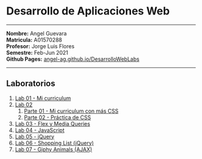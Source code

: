 # Desarrollo de Aplicaciones Web

---

**Nombre:** Angel Guevara <br>
**Matricula:** A01570288 <br>
**Profesor:** Jorge Luis Flores <br>
**Semestre:** Feb-Jun 2021 <br>
**Github Pages:** [angel-ag.github.io/DesarrolloWebLabs](https://angel-ag.github.io/DesarrolloWebLabs/)

---

## Laboratorios

1. [Lab 01 - Mi curriculum](https://github.com/Angel-AG/DesarrolloWebLabs/tree/main/Laboratorio01)
2. [Lab 02](https://github.com/Angel-AG/DesarrolloWebLabs/tree/main/Laboratorio02)
   1. [Parte 01 - Mi curriculum con más CSS](https://github.com/Angel-AG/DesarrolloWebLabs/tree/main/Laboratorio02/Parte-1)
   2. [Parte 02 - Práctica de CSS](https://github.com/Angel-AG/DesarrolloWebLabs/tree/main/Laboratorio02/Parte-2)
3. [Lab 03 - Flex y Media Queries](https://github.com/Angel-AG/DesarrolloWebLabs/tree/main/Laboratorio03)
4. [Lab 04 - JavaScript](https://github.com/Angel-AG/DesarrolloWebLabs/tree/main/Laboratorio04)
5. [Lab 05 - jQuery](https://github.com/Angel-AG/DesarrolloWebLabs/tree/main/Laboratorio05)
6. [Lab 06 - Shopping List (jQuery)](https://github.com/Angel-AG/DesarrolloWebLabs/tree/main/Laboratorio06)
7. [Lab 07 - Giphy Animals (AJAX)](https://github.com/Angel-AG/DesarrolloWebLabs/tree/main/Laboratorio07)
